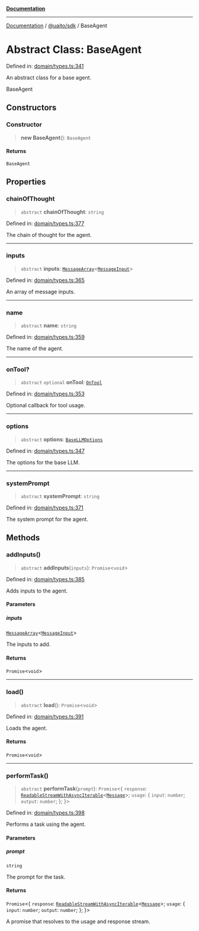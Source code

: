 [**Documentation**](../../../README.md)

***

[Documentation](../../../README.md) / [@uaito/sdk](../README.md) / BaseAgent

# Abstract Class: BaseAgent

Defined in: [domain/types.ts:341](https://github.com/elribonazo/uaito/blob/c5e0764fa2080732da4f0526013c776c67e45bf1/packages/sdk/src/domain/types.ts#L341)

An abstract class for a base agent.

 BaseAgent

## Constructors

### Constructor

> **new BaseAgent**(): `BaseAgent`

#### Returns

`BaseAgent`

## Properties

### chainOfThought

> `abstract` **chainOfThought**: `string`

Defined in: [domain/types.ts:377](https://github.com/elribonazo/uaito/blob/c5e0764fa2080732da4f0526013c776c67e45bf1/packages/sdk/src/domain/types.ts#L377)

The chain of thought for the agent.

***

### inputs

> `abstract` **inputs**: [`MessageArray`](MessageArray.md)\<[`MessageInput`](../type-aliases/MessageInput.md)\>

Defined in: [domain/types.ts:365](https://github.com/elribonazo/uaito/blob/c5e0764fa2080732da4f0526013c776c67e45bf1/packages/sdk/src/domain/types.ts#L365)

An array of message inputs.

***

### name

> `abstract` **name**: `string`

Defined in: [domain/types.ts:359](https://github.com/elribonazo/uaito/blob/c5e0764fa2080732da4f0526013c776c67e45bf1/packages/sdk/src/domain/types.ts#L359)

The name of the agent.

***

### onTool?

> `abstract` `optional` **onTool**: [`OnTool`](../type-aliases/OnTool.md)

Defined in: [domain/types.ts:353](https://github.com/elribonazo/uaito/blob/c5e0764fa2080732da4f0526013c776c67e45bf1/packages/sdk/src/domain/types.ts#L353)

Optional callback for tool usage.

***

### options

> `abstract` **options**: [`BaseLLMOptions`](../type-aliases/BaseLLMOptions.md)

Defined in: [domain/types.ts:347](https://github.com/elribonazo/uaito/blob/c5e0764fa2080732da4f0526013c776c67e45bf1/packages/sdk/src/domain/types.ts#L347)

The options for the base LLM.

***

### systemPrompt

> `abstract` **systemPrompt**: `string`

Defined in: [domain/types.ts:371](https://github.com/elribonazo/uaito/blob/c5e0764fa2080732da4f0526013c776c67e45bf1/packages/sdk/src/domain/types.ts#L371)

The system prompt for the agent.

## Methods

### addInputs()

> `abstract` **addInputs**(`inputs`): `Promise`\<`void`\>

Defined in: [domain/types.ts:385](https://github.com/elribonazo/uaito/blob/c5e0764fa2080732da4f0526013c776c67e45bf1/packages/sdk/src/domain/types.ts#L385)

Adds inputs to the agent.

#### Parameters

##### inputs

[`MessageArray`](MessageArray.md)\<[`MessageInput`](../type-aliases/MessageInput.md)\>

The inputs to add.

#### Returns

`Promise`\<`void`\>

***

### load()

> `abstract` **load**(): `Promise`\<`void`\>

Defined in: [domain/types.ts:391](https://github.com/elribonazo/uaito/blob/c5e0764fa2080732da4f0526013c776c67e45bf1/packages/sdk/src/domain/types.ts#L391)

Loads the agent.

#### Returns

`Promise`\<`void`\>

***

### performTask()

> `abstract` **performTask**(`prompt`): `Promise`\<\{ `response`: [`ReadableStreamWithAsyncIterable`](../type-aliases/ReadableStreamWithAsyncIterable.md)\<[`Message`](../type-aliases/Message.md)\>; `usage`: \{ `input`: `number`; `output`: `number`; \}; \}\>

Defined in: [domain/types.ts:398](https://github.com/elribonazo/uaito/blob/c5e0764fa2080732da4f0526013c776c67e45bf1/packages/sdk/src/domain/types.ts#L398)

Performs a task using the agent.

#### Parameters

##### prompt

`string`

The prompt for the task.

#### Returns

`Promise`\<\{ `response`: [`ReadableStreamWithAsyncIterable`](../type-aliases/ReadableStreamWithAsyncIterable.md)\<[`Message`](../type-aliases/Message.md)\>; `usage`: \{ `input`: `number`; `output`: `number`; \}; \}\>

A promise that resolves to the usage and response stream.
